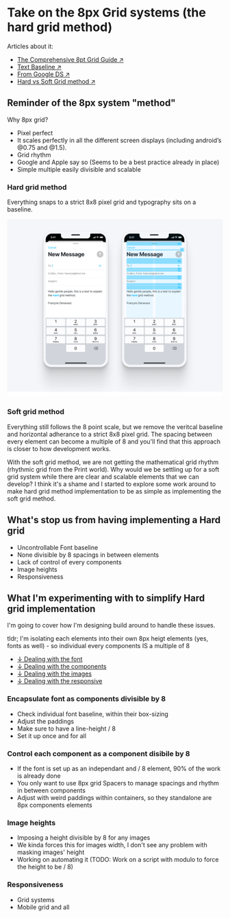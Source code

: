 # Take on the 8px Grid systems (the hard grid method)

Articles about it:

- [The Comprehensive 8pt Grid Guide ↗️](https://medium.com/swlh/the-comprehensive-8pt-grid-guide-aa16ff402179)
- [Text Baseline ↗️](https://alistapart.com/article/settingtypeontheweb/)
- [From Google DS ↗️](https://www.designsystems.com/space-grids-and-layouts/)
- [Hard vs Soft Grid method ↗️](https://medium.com/sketch-app-sources/hard-and-soft-8-point-grids-60cf803b9de4)

## Reminder of the 8px system "method"

Why 8px grid?

- Pixel perfect
- It scales perfectly in all the different screen displays (including android’s @0.75 and @1.5).
- Grid rhythm
- Google and Apple say so (Seems to be a best practice already in place)
- Simple multiple easily divisible and scalable

### Hard grid method

Everything snaps to a strict 8x8 pixel grid and typography sits on a baseline.

![Hard Grid method intro](../../assets/images/../../../assets/images/Writings/Grid/hard-grid-intro.png)

### Soft grid method

Everything still follows the 8 point scale, but we remove the veritcal baseline and horizontal adherance to a strict 8x8 pixel grid. The spacing between every element can become a multiple of 8 and you'll find that this approach is closer to how development works.

With the soft grid method, we are not getting the mathematical grid rhythm (rhythmic grid from the Print world). Why would we be settling up for a soft grid system while there are clear and scalable elements that we can develop? I think it's a shame and I started to explore some work around to make hard grid method implementation to be as simple as implementing the soft grid method.

## What's stop us from having implementing a Hard grid

- Uncontrollable Font baseline
- None divisible by 8 spacings in between elements
- Lack of control of every components
- Image heights
- Responsiveness

## What I'm experimenting with to simplify Hard grid implementation

I'm going to cover how I'm designing build around to handle these issues.

tldr; I'm isolating each elements into their own 8px heigt elements (yes, fonts as well) - so individual every components IS a multiple of 8

- [↓ Dealing with the font](#encapsulate-font-as-components-divisible-by-8)
- [↓ Dealing with the components](#control-each-component-as-a-component-disibile-by-8)
- [↓ Dealing with the images](#image-heights)
- [↓ Dealing with the responsive](#responsiveness)

### Encapsulate font as components divisible by 8

- Check individual font baseline, within their box-sizing
- Adjust the paddings
- Make sure to have a line-height / 8
- Set it up once and for all

### Control each component as a component disibile by 8

- If the font is set up as an independant and / 8 element, 90% of the work is already done
- You only want to use 8px grid Spacers to manage spacings and rhythm in between components
- Adjust with weird paddings within containers, so they standalone are 8px components elements

### Image heights

- Imposing a height divisible by 8 for any images
- We kinda forces this for images width, I don't see any problem with masking images' height
- Working on automating it (TODO: Work on a script with modulo to force the height to be / 8)

### Responsiveness

- Grid systems
- Mobile grid and all
